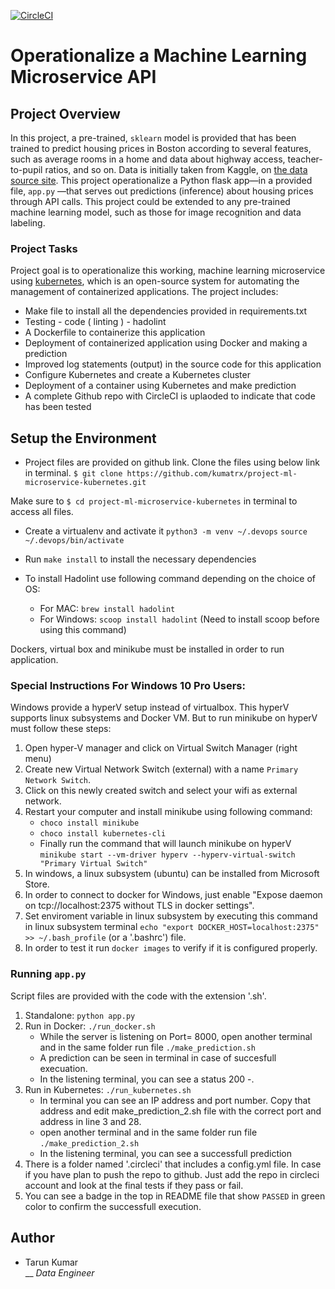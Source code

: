 [![CircleCI](https://circleci.com/gh/kumatrx/project-ml-microservice-kubernetes.svg?style=svg)](https://circleci.com/gh/kumatrx/project-ml-microservice-kubernetes)

# Operationalize a Machine Learning Microservice API

## Project Overview

In this project, a pre-trained, `sklearn` model is provided that has been trained to predict housing prices in Boston according to several features, such as average rooms in a home and data about highway access, teacher-to-pupil ratios, and so on. Data is initially taken from Kaggle, on [the data source site](https://www.kaggle.com/c/boston-housing). This project operationalize a Python flask app—in a provided file, `app.py` —that serves out predictions (inference) about housing prices through API calls. This project could be extended to any pre-trained machine learning model, such as those for image recognition and data labeling.

### Project Tasks

Project goal is to operationalize this working, machine learning microservice using [kubernetes](https://kubernetes.io/), which is an open-source system for automating the management of containerized applications. The project includes:
* Make file to install all the dependencies provided in requirements.txt
* Testing - code ( linting ) - hadolint
* A Dockerfile to containerize this application
* Deployment of containerized application using Docker and making a prediction
* Improved log statements (output) in the source code for this application
* Configure Kubernetes and create a Kubernetes cluster
* Deployment of a container using Kubernetes and make prediction
* A complete Github repo with CircleCI is uplaoded to indicate that code has been tested

## Setup the Environment

* Project files are provided on github link. Clone the files using below link in terminal.
`$ git clone https://github.com/kumatrx/project-ml-microservice-kubernetes.git`

Make sure to `$ cd project-ml-microservice-kubernetes` in terminal to access all files. 

* Create a virtualenv and activate it 
`python3 -m venv ~/.devops`
`source ~/.devops/bin/activate`
* Run `make install` to install the necessary dependencies

* To install Hadolint use following command depending on the choice of OS:

    * For MAC: `brew install hadolint`
    * For Windows: `scoop install hadolint` (Need to install scoop before using this command)

Dockers, virtual box and minikube must be installed in order to run application. 

### Special Instructions For Windows 10 Pro Users:

Windows provide a hyperV setup instead of virtualbox. This hyperV supports linux subsystems and Docker VM. But to run minikube on hyperV must follow these steps:

1. Open hyper-V manager and click on Virtual Switch Manager (right menu)
2. Create new Virtual Network Switch (external) with a name `Primary Network Switch`.
3. Click on this newly created switch and select your wifi as external network.
4. Restart your computer and install minikube using following command:
    * `choco install minikube`
    * `choco install kubernetes-cli`
    * Finally run the command that will launch minikube on hyperV
        `minikube start --vm-driver hyperv --hyperv-virtual-switch "Primary Virtual Switch"`
5. In windows, a linux subsystem (ubuntu) can be installed from Microsoft Store.
6. In order to connect to docker for Windows, just enable "Expose daemon on tcp://localhost:2375 without TLS in docker settings".
7. Set enviroment variable in linux subsystem by executing this command in linux subsystem terminal
    `echo "export DOCKER_HOST=localhost:2375" >> ~/.bash_profile` (or a '.bashrc') file.
8. In order to test it run `docker images` to verify if it is configured properly.

### Running `app.py`

Script files are provided with the code with the extension '.sh'. 

1. Standalone:  `python app.py`
2. Run in Docker:  `./run_docker.sh`
    * While the server is listening on Port= 8000, open another terminal and in the same folder run file
        `./make_prediction.sh`
    * A prediction can be seen in terminal in case of succesfull execuation.
    * In the listening terminal, you can see a status 200 -.
3. Run in Kubernetes:  `./run_kubernetes.sh`
    * In terminal you can see an IP address and port number. Copy that address and edit make_prediction_2.sh file with the correct port and address in line 3 and 28.
    * open another terminal and in the same folder run file
        `./make_prediction_2.sh`
    * In the listening terminal, you can see a successfull prediction
4. There is a folder named '.circleci' that includes a config.yml file. In case if you have plan to push the repo to github. Just add the repo in circleci account and look at the final tests if they pass or fail. 
5. You can see a badge in the top in README file that show `PASSED` in green color to confirm the successfull execution.

## Author

* Tarun Kumar <br />
  __ _Data Engineer_ <br />
